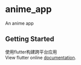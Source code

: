 # anime_app

An anime  app

## Getting Started
使用flutter构建跨平台应用 <br/>
View flutter online
[documentation](https://flutter.io/).
